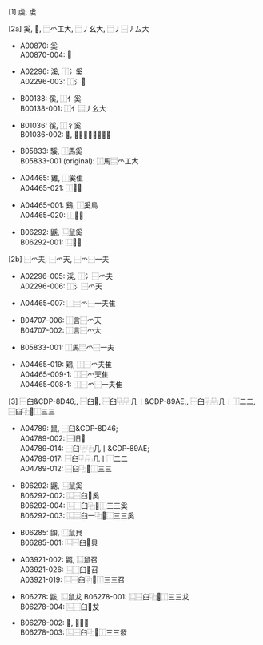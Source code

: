[1] 虔, 䖍

[2a] 奚, 𭑑, ⿳爫工大, ⿳丿幺大, ⿳丿⿱丿厶大

- A00870: 奚  
  A00870-004: 𭑑

- A02296: 溪, ⿰氵奚  
  A02296-003: ⿰氵𭑑

- B00138: 傒, ⿰亻奚  
  B00138-001: ⿰亻⿳丿幺大

- B01036: 徯, ⿰彳奚  
  B01036-002: 𢓽, ⿰彳⿳丿⿱丿厶大  

- B05833: 騱, ⿰馬奚  
  B05833-001 (original): ⿰馬⿳爫工大  

- A04465: 雞, ⿰奚隹  
  A04465-021: ⿰𭑑隹  

- A04465-001: 鷄, ⿰奚鳥  
  A04465-020: ⿰𭑑鳥  

- B06292: 鼷, ⿺鼠奚  
  B06292-001: ⿺〓𭑑  
  

[2b] ⿱爫夫, ⿱爫天, ⿱爫⿱一夫

- A02296-005: 渓, ⿰氵⿱爫夫  
  A02296-006: ⿰氵⿱爫天

- A04465-007: ⿰⿳爫⿱一夫隹  

- B04707-006: ⿰言⿱爫天  
  B04707-002: ⿰言⿱爫大  

- B05833-001: ⿰馬⿳爫⿱一夫 

- A04465-019: 鶏, ⿰⿱爫夫隹  
  A04465-009-1: ⿰⿱爫天隹  
  A04465-008-1: ⿰⿱爫⿱一夫隹  

[3] ⿱臼&CDP-8D46;, ⿱臼𠂡, ⿱臼⿻⿻几丨&CDP-89AE;, ⿱臼⿻⿻几丨⿰二二, ⿱臼⿻𫶧⿰三三

- A04789: 鼠, ⿱臼&CDP-8D46;  
  A04789-002: ⿱旧𠂡  
  A04789-014: ⿱臼⿻⿻几丨&CDP-89AE;  
  A04789-017: ⿱臼⿻⿻几丨⿰二二  
  A04789-012: ⿱臼⿻𫶧⿰三三  

- B06292: 鼷, ⿺鼠奚  
  B06292-002: ⿺⿱臼𠂡奚  
  B06292-004: ⿺⿱臼⿻𫶧⿰三三奚  
  B06292-003: ⿺⿳臼一⿻𫶧⿰三三奚  

- B06285: 鼰, ⿺鼠貝  
  B06285-001:  ⿺⿱臼𠂡貝

- A03921-002: 鼦, ⿺鼠召  
  A03921-026: ⿺⿱臼𠂡召  
  A03921-019: ⿺⿱臼⿻𫶧⿰三三召  

- B06278: 鼥, ⿺鼠犮
  B06278-001: ⿺⿱臼⿻𫶧⿰三三犮  
  B06278-004: ⿺⿱臼𠂡犮

- B06278-002: 𪖆, ⿺鼠發  
  B06278-003: ⿺⿱臼⿻𫶧⿰三三發  
